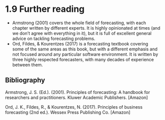 # 1.9 Further reading
* Armstrong (2001) covers the whole field of forecasting, with each chapter written by different experts. It is highly opinionated at times (and we don’t agree with everything in it), but it is full of excellent general advice on tackling forecasting problems.
* Ord, Fildes, & Kourentzes (2017) is a forecasting textbook covering some of the same areas as this book, but with a different emphasis and not focused around any particular software environment. It is written by three highly respected forecasters, with many decades of experience between them.

## Bibliography
Armstrong, J. S. (Ed.). (2001). Principles of forecasting: A handbook for researchers and practitioners. Kluwer Academic Publishers. [Amazon]

Ord, J. K., Fildes, R., & Kourentzes, N. (2017). Principles of business forecasting (2nd ed.). Wessex Press Publishing Co. [Amazon]

